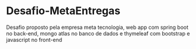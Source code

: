 # Desafio-MetaEntregas
 Desafio proposto pela empresa meta tecnologia, web app com spring boot no back-end, mongo atlas no banco de dados e thymeleaf com bootstrap e javascript no front-end
